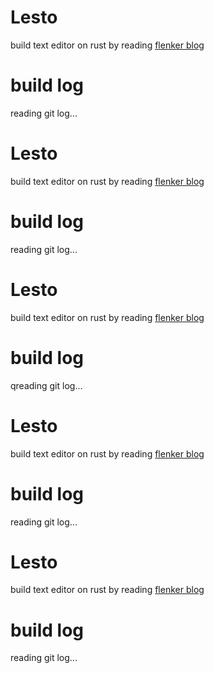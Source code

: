 # Lesto

build text editor on rust by reading [flenker blog](https://www.flenker.blog/)

# build log

reading git log...

# Lesto

build text editor on rust by reading [flenker blog](https://www.flenker.blog/)

# build log

reading git log...


# Lesto

build text editor on rust by reading [flenker blog](https://www.flenker.blog/)

# build log

qreading git log...


# Lesto

build text editor on rust by reading [flenker blog](https://www.flenker.blog/)

# build log

reading git log...


# Lesto

build text editor on rust by reading [flenker blog](https://www.flenker.blog/)

# build log

reading git log...



